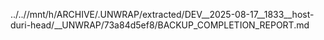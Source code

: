 ../..//mnt/h/ARCHIVE/.UNWRAP/extracted/DEV__2025-08-17__1833__host-duri-head/__UNWRAP/73a84d5ef8/BACKUP_COMPLETION_REPORT.md